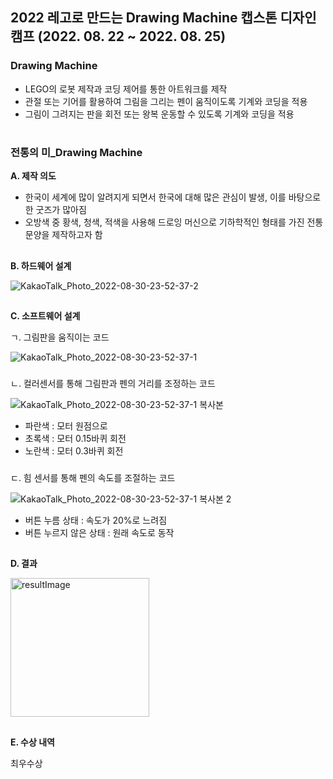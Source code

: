 ## 2022 레고로 만드는 Drawing Machine 캡스톤 디자인 캠프 (2022. 08. 22 ~ 2022. 08. 25)

### Drawing Machine

- LEGO의 로봇 제작과 코딩 제어를 통한 아트워크를 제작
- 관절 또는 기어를 활용하여 그림을 그리는 펜이 움직이도록 기계와 코딩을 적용
- 그림이 그려지는 판을 회전 또는 왕복 운동할 수 있도록 기계와 코딩을 적용  
#
### 전통의 미_Drawing Machine

**A. 제작 의도**

- 한국이 세계에 많이 알려지게 되면서 한국에 대해 많은 관심이 발생, 이를 바탕으로 한 굿즈가 많아짐
- 오방색 중 황색, 청색, 적색을 사용해 드로잉 머신으로 기하학적인 형태를 가진 전통문양을 제작하고자 함  
##
**B. 하드웨어 설계**

![KakaoTalk_Photo_2022-08-30-23-52-37-2](https://user-images.githubusercontent.com/102431281/187479429-2026ec35-5f56-43bd-bca3-cbeefd9c2100.jpeg)  
##
**C. 소프트웨어 설계**

ㄱ. 그림판을 움직이는 코드

![KakaoTalk_Photo_2022-08-30-23-52-37-1](https://user-images.githubusercontent.com/102431281/187479622-d6cc9e11-5e2e-4eff-a1cf-4ca636b51c5c.png)  
###
ㄴ. 컬러센서를 통해 그림판과 펜의 거리를 조정하는 코드

![KakaoTalk_Photo_2022-08-30-23-52-37-1 복사본](https://user-images.githubusercontent.com/102431281/187479724-f0d5c1dd-048b-476b-af35-193489b92cbd.png)

- 파란색 : 모터 원점으로
- 초록색 : 모터 0.15바퀴 회전
- 노란색 : 모터 0.3바퀴 회전  
###
ㄷ. 힘 센서를 통해 펜의 속도를 조절하는 코드

![KakaoTalk_Photo_2022-08-30-23-52-37-1 복사본 2](https://user-images.githubusercontent.com/102431281/187479819-9b771233-5fe8-49e3-a19d-e0b1ac1f7128.png)

- 버튼 누름 상태 : 속도가 20%로 느려짐
- 버튼 누르지 않은 상태 : 원래 속도로 동작  
##
**D. 결과**

<img width="222" alt="resultImage" src="https://user-images.githubusercontent.com/102431281/187481947-fb44f0b1-bf40-43b4-ae4b-0a2d4df40ce7.png">

##

**E. 수상 내역**

최우수상